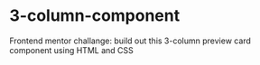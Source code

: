 # 3-column-component
Frontend mentor challange: build out this 3-column preview card component using HTML and CSS
